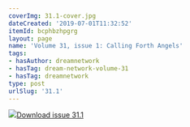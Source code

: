 ```yaml
---
coverImg: 31.1-cover.jpg
dateCreated: '2019-07-01T11:32:52'
itemId: bcphbzhpgrg
layout: page
name: 'Volume 31, issue 1: Calling Forth Angels'
tags:
- hasAuthor: dreamnetwork
- hasTag: dream-network-volume-31
- hasTag: dreamnetwork
type: post
urlSlug: '31.1'
---
```

<img class="card-journal-img" src="../images/31.1-rect.jpg"/><a href="../files/pdfs/Volume_31/31.1_angels.pdf" download="">Download issue 31.1</a>